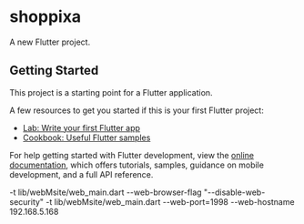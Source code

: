# shoppixa

A new Flutter project.

## Getting Started

This project is a starting point for a Flutter application.

A few resources to get you started if this is your first Flutter project:

- [Lab: Write your first Flutter app](https://docs.flutter.dev/get-started/codelab)
- [Cookbook: Useful Flutter samples](https://docs.flutter.dev/cookbook)

For help getting started with Flutter development, view the
[online documentation](https://docs.flutter.dev/), which offers tutorials,
samples, guidance on mobile development, and a full API reference.


-t lib/webMsite/web_main.dart --web-browser-flag "--disable-web-security"
-t lib/webMsite/web_main.dart --web-port=1998 --web-hostname 192.168.5.168

